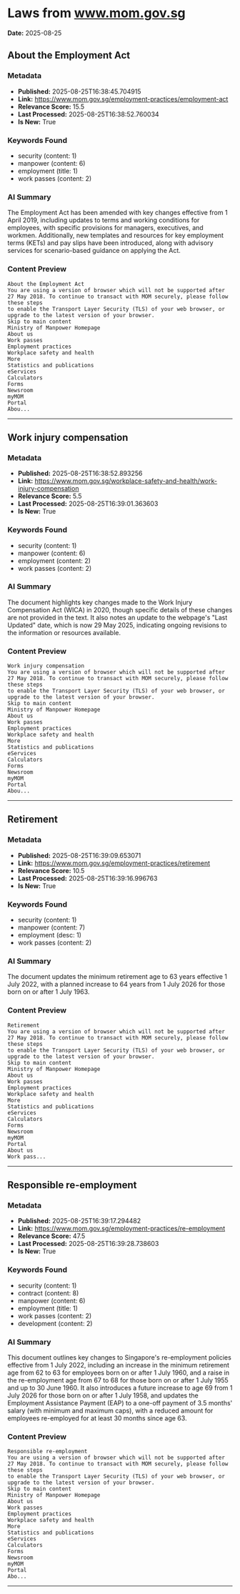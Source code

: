 # Laws from www.mom.gov.sg
**Date:** 2025-08-25

## About the Employment Act

### Metadata
- **Published:** 2025-08-25T16:38:45.704915
- **Link:** https://www.mom.gov.sg/employment-practices/employment-act
- **Relevance Score:** 15.5
- **Last Processed:** 2025-08-25T16:38:52.760034
- **Is New:** True

### Keywords Found
- security (content: 1)
- manpower (content: 6)
- employment (title: 1)
- work passes (content: 2)

### AI Summary
The Employment Act has been amended with key changes effective from 1 April 2019, including updates to terms and working conditions for employees, with specific provisions for managers, executives, and workmen. Additionally, new templates and resources for key employment terms (KETs) and pay slips have been introduced, along with advisory services for scenario-based guidance on applying the Act.

### Content Preview
```
About the Employment Act
You are using a version of browser which will not be supported after 27 May 2018. To continue to transact with MOM securely, please follow
these steps
to enable the Transport Layer Security (TLS) of your web browser, or upgrade to the latest version of your browser.
Skip to main content
Ministry of Manpower Homepage
About us
Work passes
Employment practices
Workplace safety and health
More
Statistics and publications
eServices
Calculators
Forms
Newsroom
myMOM
Portal
Abou...
```

---

## Work injury compensation

### Metadata
- **Published:** 2025-08-25T16:38:52.893256
- **Link:** https://www.mom.gov.sg/workplace-safety-and-health/work-injury-compensation
- **Relevance Score:** 5.5
- **Last Processed:** 2025-08-25T16:39:01.363603
- **Is New:** True

### Keywords Found
- security (content: 1)
- manpower (content: 6)
- employment (content: 2)
- work passes (content: 2)

### AI Summary
The document highlights key changes made to the Work Injury Compensation Act (WICA) in 2020, though specific details of these changes are not provided in the text. It also notes an update to the webpage's "Last Updated" date, which is now 29 May 2025, indicating ongoing revisions to the information or resources available.

### Content Preview
```
Work injury compensation
You are using a version of browser which will not be supported after 27 May 2018. To continue to transact with MOM securely, please follow
these steps
to enable the Transport Layer Security (TLS) of your web browser, or upgrade to the latest version of your browser.
Skip to main content
Ministry of Manpower Homepage
About us
Work passes
Employment practices
Workplace safety and health
More
Statistics and publications
eServices
Calculators
Forms
Newsroom
myMOM
Portal
Abou...
```

---

## Retirement

### Metadata
- **Published:** 2025-08-25T16:39:09.653071
- **Link:** https://www.mom.gov.sg/employment-practices/retirement
- **Relevance Score:** 10.5
- **Last Processed:** 2025-08-25T16:39:16.996763
- **Is New:** True

### Keywords Found
- security (content: 1)
- manpower (content: 7)
- employment (desc: 1)
- work passes (content: 2)

### AI Summary
The document updates the minimum retirement age to 63 years effective 1 July 2022, with a planned increase to 64 years from 1 July 2026 for those born on or after 1 July 1963.

### Content Preview
```
Retirement
You are using a version of browser which will not be supported after 27 May 2018. To continue to transact with MOM securely, please follow
these steps
to enable the Transport Layer Security (TLS) of your web browser, or upgrade to the latest version of your browser.
Skip to main content
Ministry of Manpower Homepage
About us
Work passes
Employment practices
Workplace safety and health
More
Statistics and publications
eServices
Calculators
Forms
Newsroom
myMOM
Portal
About us
Work pass...
```

---

## Responsible re-employment

### Metadata
- **Published:** 2025-08-25T16:39:17.294482
- **Link:** https://www.mom.gov.sg/employment-practices/re-employment
- **Relevance Score:** 47.5
- **Last Processed:** 2025-08-25T16:39:28.738603
- **Is New:** True

### Keywords Found
- security (content: 1)
- contract (content: 8)
- manpower (content: 6)
- employment (title: 1)
- work passes (content: 2)
- development (content: 2)

### AI Summary
This document outlines key changes to Singapore's re-employment policies effective from 1 July 2022, including an increase in the minimum retirement age from 62 to 63 for employees born on or after 1 July 1960, and a raise in the re-employment age from 67 to 68 for those born on or after 1 July 1955 and up to 30 June 1960. It also introduces a future increase to age 69 from 1 July 2026 for those born on or after 1 July 1958, and updates the Employment Assistance Payment (EAP) to a one-off payment of 3.5 months' salary (with minimum and maximum caps), with a reduced amount for employees re-employed for at least 30 months since age 63.

### Content Preview
```
Responsible re-employment
You are using a version of browser which will not be supported after 27 May 2018. To continue to transact with MOM securely, please follow
these steps
to enable the Transport Layer Security (TLS) of your web browser, or upgrade to the latest version of your browser.
Skip to main content
Ministry of Manpower Homepage
About us
Work passes
Employment practices
Workplace safety and health
More
Statistics and publications
eServices
Calculators
Forms
Newsroom
myMOM
Portal
Abo...
```

---

